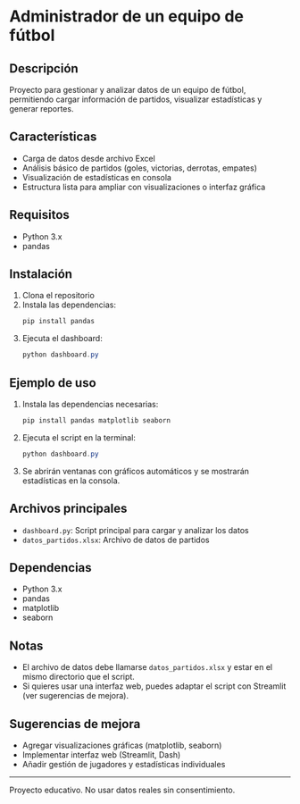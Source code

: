 # Administrador de un equipo de fútbol

## Descripción
Proyecto para gestionar y analizar datos de un equipo de fútbol, permitiendo cargar información de partidos, visualizar estadísticas y generar reportes.

## Características
- Carga de datos desde archivo Excel
- Análisis básico de partidos (goles, victorias, derrotas, empates)
- Visualización de estadísticas en consola
- Estructura lista para ampliar con visualizaciones o interfaz gráfica

## Requisitos
- Python 3.x
- pandas

## Instalación
1. Clona el repositorio
2. Instala las dependencias:
   ```powershell
   pip install pandas
   ```
3. Ejecuta el dashboard:
   ```powershell
   python dashboard.py
   ```

## Ejemplo de uso

1. Instala las dependencias necesarias:
   ```powershell
   pip install pandas matplotlib seaborn
   ```

2. Ejecuta el script en la terminal:
   ```powershell
   python dashboard.py
   ```

3. Se abrirán ventanas con gráficos automáticos y se mostrarán estadísticas en la consola.

## Archivos principales
- `dashboard.py`: Script principal para cargar y analizar los datos
- `datos_partidos.xlsx`: Archivo de datos de partidos

## Dependencias
- Python 3.x
- pandas
- matplotlib
- seaborn

## Notas
- El archivo de datos debe llamarse `datos_partidos.xlsx` y estar en el mismo directorio que el script.
- Si quieres usar una interfaz web, puedes adaptar el script con Streamlit (ver sugerencias de mejora).

## Sugerencias de mejora
- Agregar visualizaciones gráficas (matplotlib, seaborn)
- Implementar interfaz web (Streamlit, Dash)
- Añadir gestión de jugadores y estadísticas individuales

---
Proyecto educativo. No usar datos reales sin consentimiento.
